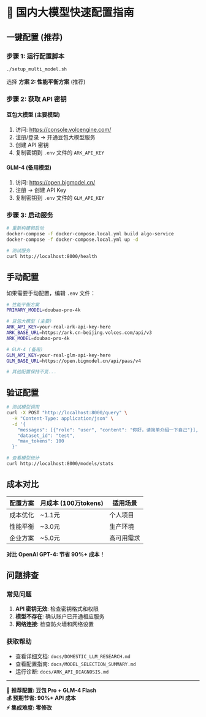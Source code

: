 # 🚀 国内大模型快速配置指南

## 一键配置 (推荐)

### 步骤 1: 运行配置脚本
```bash
./setup_multi_model.sh
```

选择 **方案 2: 性能平衡方案** (推荐)

### 步骤 2: 获取 API 密钥

#### 豆包大模型 (主要模型)
1. 访问: https://console.volcengine.com/
2. 注册/登录 → 开通豆包大模型服务
3. 创建 API 密钥
4. 复制密钥到 `.env` 文件的 `ARK_API_KEY`

#### GLM-4 (备用模型)
1. 访问: https://open.bigmodel.cn/
2. 注册 → 创建 API Key
3. 复制密钥到 `.env` 文件的 `GLM_API_KEY`

### 步骤 3: 启动服务
```bash
# 重新构建和启动
docker-compose -f docker-compose.local.yml build algo-service
docker-compose -f docker-compose.local.yml up -d

# 测试服务
curl http://localhost:8000/health
```

## 手动配置

如果需要手动配置，编辑 `.env` 文件：

```bash
# 性能平衡方案
PRIMARY_MODEL=doubao-pro-4k

# 豆包大模型 (主要)
ARK_API_KEY=your-real-ark-api-key-here
ARK_BASE_URL=https://ark.cn-beijing.volces.com/api/v3
ARK_MODEL=doubao-pro-4k

# GLM-4 (备用)
GLM_API_KEY=your-real-glm-api-key-here
GLM_BASE_URL=https://open.bigmodel.cn/api/paas/v4

# 其他配置保持不变...
```

## 验证配置

```bash
# 测试模型调用
curl -X POST "http://localhost:8000/query" \
  -H "Content-Type: application/json" \
  -d '{
    "messages": [{"role": "user", "content": "你好，请简单介绍一下自己"}],
    "dataset_id": "test",
    "max_tokens": 100
  }'

# 查看模型统计
curl http://localhost:8000/models/stats
```

## 成本对比

| 配置方案 | 月成本 (100万tokens) | 适用场景 |
|----------|---------------------|----------|
| 成本优化 | ~1.1元 | 个人项目 |
| 性能平衡 | ~3.0元 | 生产环境 |
| 企业方案 | ~5.0元 | 高可用需求 |

**对比 OpenAI GPT-4: 节省 90%+ 成本！**

## 问题排查

### 常见问题
1. **API 密钥无效**: 检查密钥格式和权限
2. **模型不存在**: 确认账户已开通相应服务
3. **网络连接**: 检查防火墙和网络设置

### 获取帮助
- 查看详细文档: `docs/DOMESTIC_LLM_RESEARCH.md`
- 查看配置指南: `docs/MODEL_SELECTION_SUMMARY.md`
- 运行诊断: `docs/ARK_API_DIAGNOSIS.md`

---

**🎯 推荐配置: 豆包 Pro + GLM-4 Flash**  
**💰 预期节省: 90%+ API 成本**  
**⚡ 集成难度: 零修改**
